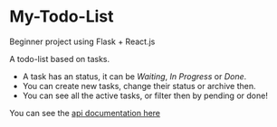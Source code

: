 # My-Todo-List
Beginner project using Flask + React.js

A todo-list based on tasks.

*  A task has an status, it can be *Waiting*, *In Progress* or *Done*.
*  You can create new tasks, change their status or archive then.
*  You can see all the active tasks, or filter then by pending or done!

You can see the [api documentation here](api-doc.md)
